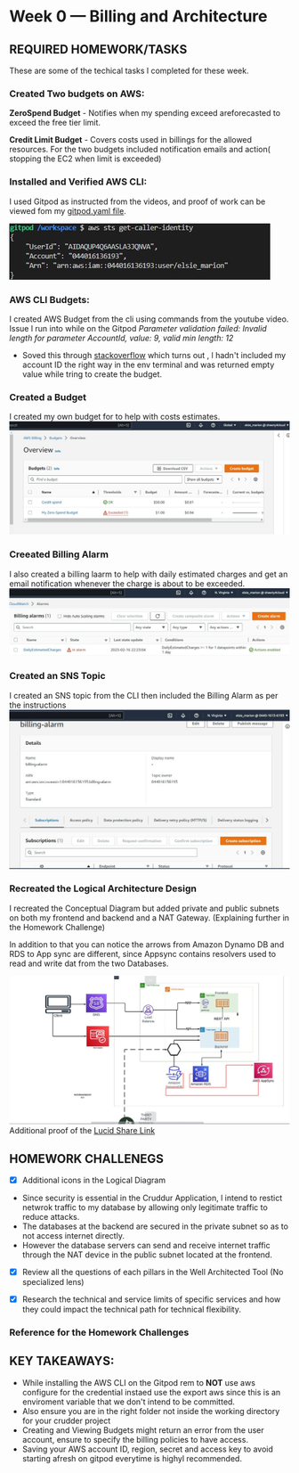 # Week 0 — Billing and Architecture

## REQUIRED HOMEWORK/TASKS
These are some of the techical tasks l completed for these week.

 ### Created Two budgets on AWS:
 
__ZeroSpend Budget__ - Notifies when my spending exceed areforecasted to exceed the free tier limit.

__Credit Limit Budget__ - Covers costs used in billings for the allowed resources.
For the two budgets included notification emails and action( stopping the EC2 when limit is exceeded)

### Installed and Verified AWS CLI:
I used Gitpod as instructed from the videos, and proof of work can be viewed fom my [gitpod.yaml file]().

![Proof of working AWS CLI](assets/Week%200%20AWS%20CLI.JPG)

### AWS CLI Budgets:
I created AWS Budget from the cli using commands from the youtube video.
Issue l run into while on the Gitpod
*Parameter validation failed:
Invalid length for parameter AccountId, value: 9, valid min length: 12*
- Soved this through [stackoverflow](https://stackoverflow.com/questions/59822733/please-solve-the-error-in-aws-cli-parameter-validation-failed) which turns out , l hadn't included my account ID the right way in the env terminal and was returned empty value while tring to create the budget.

### Created a Budget
I created my own budget for to help with costs estimates.
![Proof of Billing Budget](assets/week0%20budgets.JPG)

### Creeated Billing Alarm
I also created a billing laarm to help with daily estimated charges and get an email notification whenever the charge is about to be exceeded.
![Proof of Billing Alarm](assets/Billing%20Alarm.JPG)

### Created an SNS Topic
I created an SNS topic from the CLI then included the Billing Alarm as per the instructions
![Proof of SNS Topic](assets/Week%200%20SNS%20Topic.JPG)


### Recreated the Logical Architecture Design
I recreated the Conceptual Diagram but added private and public subnets on both my frontend and backend and a NAT Gateway.
(Explaining further in the Homework Challenge)

In addition to that you can notice the arrows from Amazon Dynamo DB and RDS to App sync are different, since Appsync contains resolvers used to read and write dat from the two Databases.

![Cruddur Logical Design](assets/Logical%20Diagram.JPG)
 Additional proof of the [Lucid Share Link](https://lucid.app/lucidchart/cd84a441-e50e-4431-8e92-805aa20150c9/edit?viewport_loc=-1256%2C506%2C4302%2C1581%2C0_0&invitationId=inv_04a6dcf8-425a-4ef7-a14b-97a52e6046cc)


## HOMEWORK CHALLENEGS
- [x] Additional icons in the Logical Diagram
 - Since security is essential in the Cruddur Application, l intend to restict netwrok traffic to my database by allowing only legitimate traffic to reduce attacks.
 - The databases at the backend are secured in the private subnet so as to not access internet directly.
 -  However the database servers can send and receive internet traffic through the NAT device in the public subnet located at the frontend.
 
- [x] Review all the questions of each pillars in the Well Architected Tool (No specialized lens)
- [x] Research the technical and service limits of specific services and how they could impact the technical path for technical flexibility. 


### Reference for the Homework Challenges


## KEY TAKEAWAYS:
* While installing the AWS CLI on the Gitpod rem to __NOT__ use aws configure for the credential instaed use the export aws since this is an enviroment variable that we don't intend to be committed. 
* Also ensure you are in the right folder not inside the working directory for your crudder project
* Creating and Viewing Budgets might return an error from the user account, ensure to specify the billing policies to have access.
* Saving your AWS account ID, region, secret and access key to avoid starting afresh on gitpod everytime is highyl recommended.

